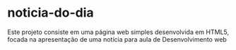 # noticia-do-dia
 Este projeto consiste em uma página web simples desenvolvida em HTML5, focada na apresentação de uma notícia para aula de  Desenvolvimento web
